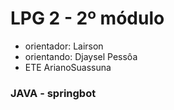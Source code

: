 # LPG 2 - 2º módulo

- orientador: Lairson
- orientando: Djaysel Pessôa
- ETE ArianoSuassuna


### JAVA - springbot

